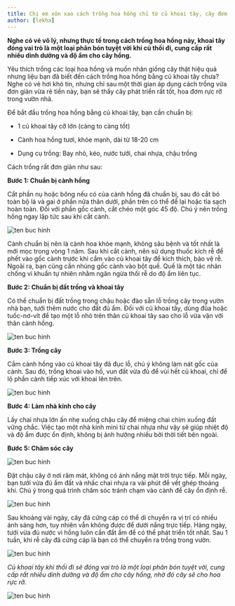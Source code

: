 ```yaml
---
title: Chị em xôn xao cách trồng hoa hồng chỉ từ củ khoai tây, cây đơm hoa rực rỡ
author: [lekha]
---
```

**Nghe có vẻ vô lý, nhưng thực tế trong cách trồng hoa hồng này, khoai tây đóng vai trò là một loại phân bón tuyệt vời khi củ thối đi, cung cấp rất nhiều dinh dưỡng và độ ẩm cho cây hồng.**

Yêu thích trồng các loại hoa hồng và muốn nhân giống cây thật hiệu quả nhưng liệu bạn đã biết đến cách trồng hoa hồng bằng củ khoai tây chưa? Nghe có vẻ hơi khó tin, nhưng chỉ sau một thời gian áp dụng cách trồng vừa đơn giản vừa rẻ tiền này, bạn sẽ thấy cây phát triển rất tốt, hoa đơm rực rỡ trong vườn nhà.

Để bắt đầu trồng hoa hồng bằng củ khoai tây, bạn cần chuẩn bị:

- 1 củ khoai tây cỡ lớn (càng to càng tốt)

- Cành hoa hồng tươi, khỏe mạnh, dài từ 18-20 cm

- Dụng cụ trồng: Bay nhỏ, kéo, nước tưới, chai nhựa, chậu trồng

Cách trồng rất đơn giản như sau:

**Bước 1: Chuẩn bị cành hồng**

Cắt phần nụ hoặc bông nếu có của cành hồng đã chuẩn bị, sau đó cắt bỏ toàn bộ lá và gai ở phần nửa thân dưới, phần trên có thể để lại hoặc tỉa sạch hoàn toàn. Đối với phần gốc cành, cắt chéo một góc 45 độ. Chú ý nên trồng hồng ngay lập tức sau khi cắt cành.

![ten buc hinh](https://eva-img.24hstatic.com/upload/3-2017/images/2017-08-03/chi-em-xon-xao-cach-trong-hoa-hong-chi-tu-cu-khoai-tay-cay-dom-hoa-ruc-ro-1-1501771777-width600height400.jpg "ten buc hinh")

Cành chuẩn bị nên là cành hoa khỏe mạnh, không sâu bệnh và tốt nhất là mới mọc trong vòng 1 năm. Sau khi cắt cành, nên sử dụng thuốc kích rễ để phết vào gốc cành trước khi cắm vào củ khoai tây để kích thích, bảo vệ rễ. Ngoài ra, bạn cũng cần nhúng gốc cành vào bột quế. Quế là một tác nhân chống vi khuẩn tự nhiên nhằm ngăn ngừa thối rễ do độ ẩm liên tục. 

**Bước 2: Chuẩn bị đất trồng và khoai tây**

Có thể chuẩn bị đất trồng trong chậu hoặc đào sẵn lỗ trồng cây trong vườn nhà bạn, tưới thêm nước cho đất đủ ẩm. 
Đối với củ khoai tây, dùng đũa hoặc tuốc-nơ-vít để tạo một lỗ nhỏ trên thân củ khoai tây sao cho lỗ vừa vặn với thân cành hồng.


![ten buc hinh](https://eva-img.24hstatic.com/upload/3-2017/images/2017-08-03/chi-em-xon-xao-cach-trong-hoa-hong-chi-tu-cu-khoai-tay-cay-dom-hoa-ruc-ro-2-1501771777-width600height399.jpg "ten buc hinh")

**Bước 3: Trồng cây**

Cắm cành hồng vào củ khoai tây đã đục lỗ, chú ý không làm nát gốc của cành. Sau đó, trồng khoai vào hố, vun đất vừa đủ để vùi hết củ khoai, chỉ để lộ phần cành tiếp xúc với khoai lên trên.

![ten buc hinh](https://eva-img.24hstatic.com/upload/3-2017/images/2017-08-03/chi-em-xon-xao-cach-trong-hoa-hong-chi-tu-cu-khoai-tay-cay-dom-hoa-ruc-ro-5-1501771777-width600height400.jpg "ten buc hinh")

**Bước 4: Làm nhà kính cho cây**

Lấy chai nhựa lớn ấn nhẹ xuống chậu cây để miệng chai chìm xuống đất vững chắc. Việc tạo một nhà kính mini từ chai nhựa như vậy sẽ giúp nhiệt độ và độ ẩm được ổn định, không bị ảnh hưởng nhiều bởi thời tiết bên ngoài. 

**Bước 5: Chăm sóc cây**

![ten buc hinh](https://eva-img.24hstatic.com/upload/3-2017/images/2017-08-03/chi-em-xon-xao-cach-trong-hoa-hong-chi-tu-cu-khoai-tay-cay-dom-hoa-ruc-ro-6-1501771777-width600height400.jpg "ten buc hinh")

Đặt chậu cây ở nơi râm mát, không có ánh nắng mặt trời trực tiếp. Mỗi ngày, bạn tưới vừa đủ ẩm đất và nhấc chai nhựa ra vài phút để vết ghép thoáng khí. Chú ý trong quá trình chăm sóc tránh chạm vào cành để cây ổn định rễ. 

![ten buc hinh](https://eva-img.24hstatic.com/upload/3-2017/images/2017-08-03/chi-em-xon-xao-cach-trong-hoa-hong-chi-tu-cu-khoai-tay-cay-dom-hoa-ruc-ro-7-1501771777-width600height400.jpg "ten buc hinh")

Sau khoảng vài ngày, cây đã cứng cáp có thể di chuyển ra vị trí có nhiều ánh sáng hơn, tuy nhiên vẫn không được để dưới nắng trực tiếp. Hàng ngày, tưới vừa đủ nước vì hồng luôn cần đất ẩm để có thể phát triển tốt nhất. Sau 1 tuần, khi rễ cây đã cứng cáp là bạn có thể chuyển ra trồng trong vườn.

![ten buc hinh](https://eva-img.24hstatic.com/upload/3-2017/images/2017-08-03/chi-em-xon-xao-cach-trong-hoa-hong-chi-tu-cu-khoai-tay-cay-dom-hoa-ruc-ro-hoa-hong-dep-9-1501771777-width600height756.jpg "ten buc hinh")

*Củ khoai tây khi thối đi sẽ đóng vai trò là một loại phân bón tuyệt vời, cung cấp rất nhiều dinh dưỡng và độ ẩm cho cây hồng, nhờ đó cây sẽ cho hoa rực rỡ.*

![ten buc hinh](http://ins.dkn.tv/wp-content/uploads/2017/08/an-cu.jpg "ten buc hinh")

